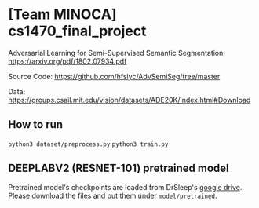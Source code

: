 # [Team MINOCA] cs1470_final_project

Adversarial Learning for Semi-Supervised Semantic Segmentation: https://arxiv.org/pdf/1802.07934.pdf

Source Code: https://github.com/hfslyc/AdvSemiSeg/tree/master

Data: https://groups.csail.mit.edu/vision/datasets/ADE20K/index.html#Download

## How to run
`python3 dataset/preprocess.py`
`python3 train.py`

## DEEPLABV2 (RESNET-101) pretrained model 

Pretrained model's checkpoints are loaded from DrSleep's [google drive](https://drive.google.com/drive/folders/0B_rootXHuswsZ0E4Mjh1ZU5xZVU?resourcekey=0-9Ui2e1br1d6jymsI6UdGUQ). Please download the files and put them under `model/pretrained`.